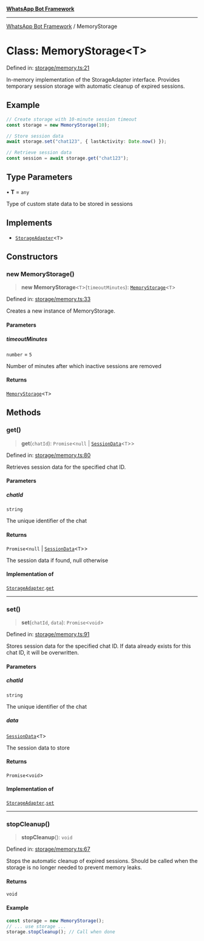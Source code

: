 [**WhatsApp Bot Framework**](../README.md)

***

[WhatsApp Bot Framework](../globals.md) / MemoryStorage

# Class: MemoryStorage\<T\>

Defined in: [storage/memory.ts:21](https://github.com/green-api/whatsapp-chatbot-js-v2/blob/3380234d497abd1709008132b7d2cae4528def0f/src/storage/memory.ts#L21)

In-memory implementation of the StorageAdapter interface.
Provides temporary session storage with automatic cleanup of expired sessions.

## Example

```typescript
// Create storage with 10-minute session timeout
const storage = new MemoryStorage(10);

// Store session data
await storage.set("chat123", { lastActivity: Date.now() });

// Retrieve session data
const session = await storage.get("chat123");
```

## Type Parameters

• **T** = `any`

Type of custom state data to be stored in sessions

## Implements

- [`StorageAdapter`](../interfaces/StorageAdapter.md)\<`T`\>

## Constructors

### new MemoryStorage()

> **new MemoryStorage**\<`T`\>(`timeoutMinutes`): [`MemoryStorage`](MemoryStorage.md)\<`T`\>

Defined in: [storage/memory.ts:33](https://github.com/green-api/whatsapp-chatbot-js-v2/blob/3380234d497abd1709008132b7d2cae4528def0f/src/storage/memory.ts#L33)

Creates a new instance of MemoryStorage.

#### Parameters

##### timeoutMinutes

`number` = `5`

Number of minutes after which inactive sessions are removed

#### Returns

[`MemoryStorage`](MemoryStorage.md)\<`T`\>

## Methods

### get()

> **get**(`chatId`): `Promise`\<`null` \| [`SessionData`](../interfaces/SessionData.md)\<`T`\>\>

Defined in: [storage/memory.ts:80](https://github.com/green-api/whatsapp-chatbot-js-v2/blob/3380234d497abd1709008132b7d2cae4528def0f/src/storage/memory.ts#L80)

Retrieves session data for the specified chat ID.

#### Parameters

##### chatId

`string`

The unique identifier of the chat

#### Returns

`Promise`\<`null` \| [`SessionData`](../interfaces/SessionData.md)\<`T`\>\>

The session data if found, null otherwise

#### Implementation of

[`StorageAdapter`](../interfaces/StorageAdapter.md).[`get`](../interfaces/StorageAdapter.md#get)

***

### set()

> **set**(`chatId`, `data`): `Promise`\<`void`\>

Defined in: [storage/memory.ts:91](https://github.com/green-api/whatsapp-chatbot-js-v2/blob/3380234d497abd1709008132b7d2cae4528def0f/src/storage/memory.ts#L91)

Stores session data for the specified chat ID.
If data already exists for this chat ID, it will be overwritten.

#### Parameters

##### chatId

`string`

The unique identifier of the chat

##### data

[`SessionData`](../interfaces/SessionData.md)\<`T`\>

The session data to store

#### Returns

`Promise`\<`void`\>

#### Implementation of

[`StorageAdapter`](../interfaces/StorageAdapter.md).[`set`](../interfaces/StorageAdapter.md#set)

***

### stopCleanup()

> **stopCleanup**(): `void`

Defined in: [storage/memory.ts:67](https://github.com/green-api/whatsapp-chatbot-js-v2/blob/3380234d497abd1709008132b7d2cae4528def0f/src/storage/memory.ts#L67)

Stops the automatic cleanup of expired sessions.
Should be called when the storage is no longer needed to prevent memory leaks.

#### Returns

`void`

#### Example

```typescript
const storage = new MemoryStorage();
// ... use storage ...
storage.stopCleanup(); // Call when done
```
